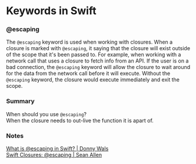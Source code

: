 # Keywords in Swift

### @escaping

The `@escaping` keyword is used when working with closures. When a closure is marked with `@escaping`, it saying that the closure will exist outside of the scope that it's been passed to. For example, when working with a network call that uses a closure to fetch info from an API. If the user is on a bad connection, the `@escaping` keyword will allow the closure to wait around for the data from the network call before it will execute. Without the `@escaping` keyword, the closure would execute immediately and exit the scope.

### Summary

When should you use `@escaping`?  
When the closure needs to out-live the function it is apart of.

### Notes

[What is @escaping in Swift? | Donny Wals](https://www.donnywals.com/what-is-escaping-in-swift/)  
[Swift Closures: @escaping | Sean Allen](https://www.youtube.com/watch?v=xiS5gJOIQxI)
